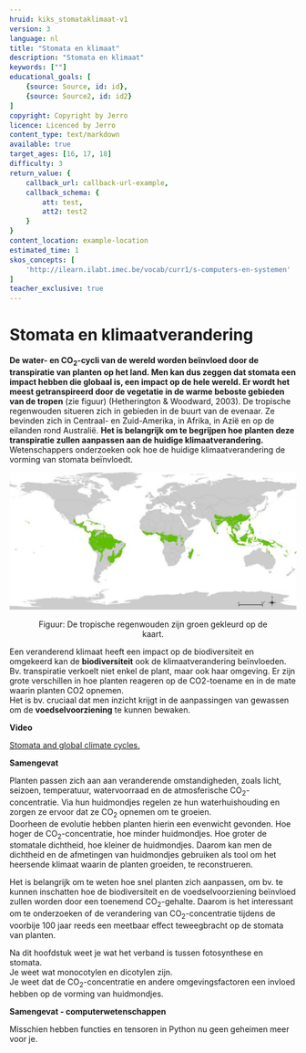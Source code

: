 ```yaml
---
hruid: kiks_stomataklimaat-v1
version: 3
language: nl
title: "Stomata en klimaat"
description: "Stomata en klimaat"
keywords: [""]
educational_goals: [
    {source: Source, id: id}, 
    {source: Source2, id: id2}
]
copyright: Copyright by Jerro
licence: Licenced by Jerro
content_type: text/markdown
available: true
target_ages: [16, 17, 18]
difficulty: 3
return_value: {
    callback_url: callback-url-example,
    callback_schema: {
        att: test,
        att2: test2
    }
}
content_location: example-location
estimated_time: 1
skos_concepts: [
    'http://ilearn.ilabt.imec.be/vocab/curr1/s-computers-en-systemen'
]
teacher_exclusive: true
---
```


# Stomata en klimaatverandering 

**De water- en CO<sub>2</sub>-cycli van de wereld worden beïnvloed door de transpiratie van planten op het land. Men kan dus zeggen dat stomata een impact hebben die globaal is, een impact op de hele wereld. Er wordt het meest getranspireerd door de vegetatie in de warme beboste gebieden van de tropen** (zie figuur) (Hetherington & Woodward, 2003). De tropische regenwouden situeren zich in gebieden in de buurt van de evenaar. Ze bevinden zich in Centraal- en Zuid-Amerika, in Afrika, in Azië en op de eilanden rond Australië. **Het is belangrijk om te begrijpen hoe planten deze transpiratie zullen aanpassen aan de huidige klimaatverandering.** Wetenschappers onderzoeken ook hoe de huidige klimaatverandering de vorming van stomata beïnvloedt. 

![](embed/regenwouden.png "Regenwouden") 
<figure>
    <figcaption align = "center">Figuur: De tropische regenwouden zijn groen gekleurd op de kaart.</em></figcaption>
</figure> 

Een veranderend klimaat heeft een impact op de biodiversiteit en omgekeerd kan de **biodiversiteit** ook de klimaatverandering beïnvloeden. Bv. transpiratie verkoelt niet enkel de plant, maar ook haar omgeving. Er zijn grote verschillen in hoe planten reageren op de CO2-toename en in de mate waarin planten CO2 opnemen.<br>
Het is bv. cruciaal dat men inzicht krijgt in de aanpassingen van gewassen om de **voedselvoorziening** te kunnen bewaken. 

<div class="alert alert-box alert-success">
<strong>Video</strong><br>

[Stomata and global climate cycles.](https://youtu.be/eD2J3PBoERI "Bergmann, 2015")
</div>

<div class="alert alert-box alert-warning">
<strong>Samengevat</strong><br>

Planten passen zich aan aan veranderende omstandigheden, zoals licht, seizoen, temperatuur, watervoorraad en de atmosferische CO<sub>2</sub>-concentratie. Via hun huidmondjes regelen ze hun waterhuishouding en zorgen ze ervoor dat ze CO<sub>2</sub> opnemen om te groeien.<br>
Doorheen de evolutie hebben planten hierin een evenwicht gevonden. Hoe hoger de CO<sub>2</sub>-concentratie, hoe minder huidmondjes. Hoe groter de stomatale dichtheid, hoe kleiner de huidmondjes. Daarom kan men de dichtheid en de afmetingen van huidmondjes gebruiken als tool om het heersende klimaat waarin de planten groeiden, te reconstrueren. 

Het is belangrijk om te weten hoe snel planten zich aanpassen, om bv. te kunnen inschatten hoe de biodiversiteit en de voedselvoorziening beïnvloed zullen worden door een toenemend CO<sub>2</sub>-gehalte. Daarom is het interessant om te onderzoeken of de verandering van CO<sub>2</sub>-concentratie tijdens de voorbije 100 jaar reeds een meetbaar effect teweegbracht op de stomata van planten. 

Na dit hoofdstuk weet je wat het verband is tussen fotosynthese en stomata.<br>
Je weet wat monocotylen en dicotylen zijn.<br>
Je weet dat de CO<sub>2</sub>-concentratie en andere omgevingsfactoren een invloed hebben op de vorming van huidmondjes.
</div>

<div class="alert alert-box alert-warning">
<strong>Samengevat - computerwetenschappen</strong><br>

Misschien hebben functies en tensoren in Python nu geen geheimen meer voor je.
<div>
